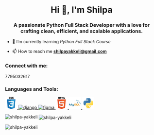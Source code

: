 <h1 align="center">Hi 👋, I'm Shilpa</h1>
<h3 align="center">A passionate Python Full Stack Developer with a love for crafting clean, efficient, and scalable applications.</h3>



- 🌱 I’m currently learning *Python Full Stack Course*

- 📫 How to reach me **shilpayakkeli@gmail.com**

<h3 align="left">Connect with me:</h3>
7795032617
<p align="left">
</p>

<h3 align="left">Languages and Tools:</h3>
<p align="left"> <a href="https://www.w3schools.com/css/" target="_blank" rel="noreferrer"> <img src="https://raw.githubusercontent.com/devicons/devicon/master/icons/css3/css3-original-wordmark.svg" alt="css3" width="40" height="40"/> </a> <a href="https://www.djangoproject.com/" target="_blank" rel="noreferrer"> <img src="https://cdn.worldvectorlogo.com/logos/django.svg" alt="django" width="40" height="40"/> </a> <a href="https://www.figma.com/" target="_blank" rel="noreferrer"> <img src="https://www.vectorlogo.zone/logos/figma/figma-icon.svg" alt="figma" width="40" height="40"/> </a> <a href="https://www.w3.org/html/" target="_blank" rel="noreferrer"> <img src="https://raw.githubusercontent.com/devicons/devicon/master/icons/html5/html5-original-wordmark.svg" alt="html5" width="40" height="40"/> </a> <a href="https://developer.mozilla.org/en-US/docs/Web/JavaScript" target="_blank" rel="noreferrer">  <a href="https://www.mysql.com/" target="_blank" rel="noreferrer"> <img src="https://raw.githubusercontent.com/devicons/devicon/master/icons/mysql/mysql-original-wordmark.svg" alt="mysql" width="40" height="40"/> </a> <a href="https://www.python.org" target="_blank" rel="noreferrer"> <img src="https://raw.githubusercontent.com/devicons/devicon/master/icons/python/python-original.svg" alt="python" width="40" height="40"/> </a> </p>


<p><img align="left" src="https://github-readme-stats.vercel.app/api/top-langs?username=shilpa-yakkeli&show_icons=true&locale=en&layout=compact" alt="shilpa-yakkeli" /></p>

<p>&nbsp;<img align="center" src="https://github-readme-stats.vercel.app/api?username=shilpa-yakkeli&show_icons=true&locale=en" alt="shilpa-yakkeli" /></p>

<p><img align="center" src="https://github-readme-streak-stats.herokuapp.com/?user=shilpa-yakkeli&" alt="shilpa-yakkeli" /></p>
